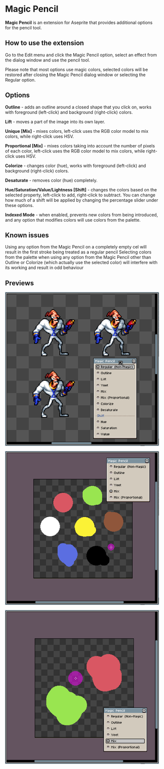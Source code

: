# Magic Pencil

**Magic Pencil** is an extension for Aseprite that provides additional options for the pencil tool.

## How to use the extension

Go to the Edit menu and click the Magic Pencil option, select an effect from the dialog window and use the pencil tool.

Please note that most options use magic colors, selected colors will be restored after closing the Magic Pencil dialog window or selecting the Regular option.

## Options

**Outline** - adds an outline around a closed shape that you click on, works with foreground (left-click) and background (right-click) colors.

**Lift** - moves a part of the image into its own layer.

**Unique [Mix]** - mixes colors, left-click uses the RGB color model to mix colors, while right-click uses HSV.

**Proportional [Mix]** - mixes colors taking into account the number of pixels of each color, left-click uses the RGB color model to mix colors, while right-click uses HSV.

**Colorize** - changes color (hue), works with foreground (left-click) and background (right-click) colors.

**Desaturate** - removes color (hue) completely.

**Hue/Saturation/Value/Lightness [Shift]** - changes the colors based on the selected property, left-click to add, right-click to subtract. You can change how much of a shift will be applied by changing the percentage slider under these options.

**Indexed Mode** - when enabled, prevents new colors from being introduced, and any option that modifies colors will use colors from the palette.

## Known issues

Using any option from the Magic Pencil on a completely empty cel will result in the first stroke being treated as a regular pencil
Selecting colors from the palette when using any option from the Magic Pencil other than Outline or Colorize (which actually use the selected color) will interfere with its working and result in odd behaviour

## Previews

![Colorize, Desaturate, Shift](/Magic%20Pencil/readme-images/colorize-desaturate-shift.gif "Colorize, Desaturate, Shift")

![Color Mixing](/Magic%20Pencil/readme-images/color-mixing.gif "Color Mixing")

![Color Mixing - RGB vs HSV](/Magic%20Pencil/readme-images/color-mixing-rgb-vs-hsv.gif "Color Mixing - RGB vs HSV")
